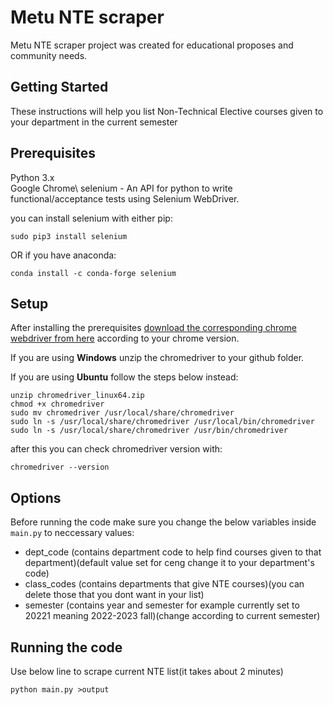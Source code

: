 # Metu NTE scraper
Metu NTE scraper project was created for educational proposes and community needs.
## Getting Started
These instructions will help you list Non-Technical Elective courses given to your department in the current semester
## Prerequisites
Python 3.x\
Google Chrome\ 
selenium - An API for python to write functional/acceptance tests using Selenium WebDriver.

you can install selenium with either pip:
```
sudo pip3 install selenium
```
OR if you have anaconda:
```
conda install -c conda-forge selenium
```
## Setup
After installing the prerequisites [download the corresponding chrome webdriver from here](https://chromedriver.chromium.org/downloads) according to your chrome version. 

If you are using **Windows** unzip the chromedriver to your github folder. 

If you are using **Ubuntu** follow the steps below instead:
```
unzip chromedriver_linux64.zip
chmod +x chromedriver
sudo mv chromedriver /usr/local/share/chromedriver
sudo ln -s /usr/local/share/chromedriver /usr/local/bin/chromedriver
sudo ln -s /usr/local/share/chromedriver /usr/bin/chromedriver
```
after this you can check chromedriver version with:
```
chromedriver --version
```
## Options
Before running the code make sure you change the below variables inside `main.py` to neccessary values:
* dept_code (contains department code to help find courses given to that department)(default value set for ceng change it to your department's code)
* class_codes (contains departments that give NTE courses)(you can delete those that you dont want in your list)
* semester (contains year and semester for example currently set to 20221 meaning 2022-2023 fall)(change according to current semester)

## Running the code
Use below line to scrape current NTE list(it takes about 2 minutes)
```
python main.py >output
```
